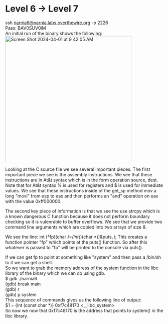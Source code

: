 # Level 6 -> Level 7
ssh narnia6@narnia.labs.overthewire.org -p 2226  
Pass: BAV0SUV0iM  
An initial run of the binary shows the following:  
<img width="402" alt="Screen Shot 2024-04-01 at 9 42 05 AM" src="https://github.com/tylerdionne/OverTheWire-Narnia-Write-ups/assets/143131384/ce76ea56-ec51-4843-96c9-5f249d448936">

Looking at the C source file we see several important pieces. 
The first important piece we see is the assembly instructions. We see that these instructions are in At&t syntax which is in the form operation source, dest.  
Note that for At&t syntax % is used for registers and $ is used for immediate values.
We see that these instructions inside of the get_sp method mov a long "movl" from esp to eax and then performs an "and" operation on eax with the value 0xff000000.  

The second key piece of information is that we see the use strcpy which is a known dangerous C function because it does not perform boundary checking so it is vulenrable to buffer overflows. We see that we provide two command line arguments which are copied into two arrays of size 8. 

We see the line:
int  (*fp)(char *)=(int(*)(char *))&puts, i;
This creates a function pointer "fp" which points at the puts() function.
So after this whatever is passed to "fp" will be printed to the console via puts().

If we can get fp to point at something like "system" and then pass a /bin/sh to it we can get a shell.  
So we want to grab the memory address of the system function in the libc library of the binary which we can do using gdb.  
$ gdb ./narnia6  
(gdb) break main   
(gdb) r  
(gdb) p system   
This sequence of commands gives us the following line of output:  
$1 = {int (const char *)} 0xf7c48170 <__libc_system>  
So now we now that 0xf7c48170 is the address that points to system() in the libc library.   
